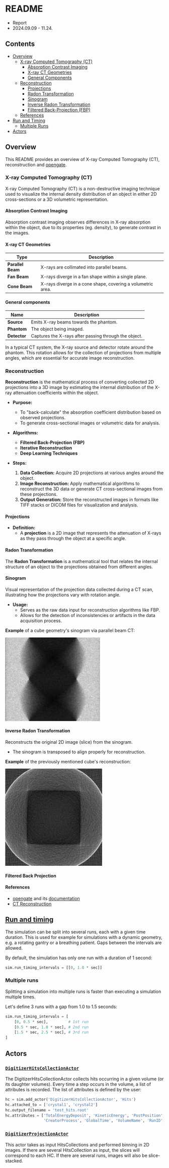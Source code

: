 # README

- Report
- 2024.09.09 - 11.24.

## Contents

- [Overview](#overview)
  - [X-ray Computed Tomography (CT)](#x-ray-computed-tomography-ct)
    - [Absorption Contrast Imaging](#absorption-contrast-imaging)
    - [X-ray CT Geometries](#x-ray-ct-geometries)
    - [General Components](#general-components)
  - [Reconstruction](#reconstruction)
    - [Projections](#projections)
    - [Radon Transformation](#radon-transformation)
    - [Sinogram](#sinogram)
    - [Inverse Radon Transformation](#inverse-radon-transformation)
    - [Filtered Back-Projection (FBP)](#filtered-back-projection)
  - [References](#references)
- [Run and Timing](#run-and-timing)
  - [Multiple Runs](#multiple-runs)
- [Actors](#actors)

## Overview

This README provides an overview of X-ray Computed Tomography (CT), reconstruction and [opengate](https://github.com/OpenGATE/opengate).

### X-ray Computed Tomography (CT)

X-ray Computed Tomography (CT) is a non-destructive imaging technique used to visualize the internal density distribution of an object in either 2D cross-sections or a 3D volumetric representation.

#### Absorption Contrast Imaging

Absorption contrast imaging observes differences in X-ray absorption within the object, due to its properties (eg. density), to generate contrast in the images.

#### X-ray CT Geometries

| Type               | Description                                                 |
|--------------------|-------------------------------------------------------------|
| **Parallel Beam**  | X-rays are collimated into parallel beams.                  |
| **Fan Beam**       | X-rays diverge in a fan shape within a single plane.        |
| **Cone Beam**      | X-rays diverge in a cone shape, covering a volumetric area. |

#### General components

| Name               | Description                                                |
|--------------------|------------------------------------------------------------|
| **Source**         | Emits X-ray beams towards the phantom.                     |
| **Phantom**        | The object being imaged.                                   |
| **Detector**       | Captures the X-rays after passing through the object.      |

In a typical CT system, the X-ray source and detector rotate around the phantom. This rotation allows for the collection of projections from multiple angles, which are essential for accurate image reconstruction. 

### Reconstruction

**Reconstruction** is the mathematical process of converting collected 2D projections into a 3D image by estimating the internal distribution of the X-ray attenuation coefficients within the object.

- **Purpose:**
  - To "back-calculate" the absorption coefficient distribution based on observed projections.
  - To generate cross-sectional images or volumetric data for analysis.

- **Algorithms:**
  - **Filtered Back-Projection (FBP)**
  - **Iterative Reconstruction**
  - **Deep Learning Techniques**

- **Steps:**
  1. **Data Collection:** Acquire 2D projections at various angles around the object.
  2. **Image Reconstruction:** Apply mathematical algorithms to reconstruct the 3D data or generate CT cross-sectional images from these projections.
  3. **Output Generation:** Store the reconstructed images in formats like TIFF stacks or DICOM files for visualization and analysis.

#### Projections

- **Definition:**
  - A **projection** is a 2D image that represents the attenuation of X-rays as they pass through the object at a specific angle.

#### Radon Transformation

The **Radon Transformation** is a mathematical tool that relates the internal structure of an object to the projections obtained from different angles.

#### Sinogram

Visual representation of the projection data collected during a CT scan, illustrating how the projections vary with rotation angle.

- **Usage:**
  - Serves as the raw data input for reconstruction algorithms like FBP.
  - Allows for the detection of inconsistencies or artifacts in the data acquisition process.

**Example** of a cube geometry's sinogram via parallel beam CT:

![Parallel Beam Sinogram Image](parallel_beam/sinogram.png "Title")

#### Inverse Radon Transformation

Reconstructs the original 2D image (slice) from the sinogram.

- The sinogram is transposed to align properly for reconstruction.

**Example** of the previously mentioned cube's reconstruction:

![Parallel Beam Reconstructed Image](parallel_beam/reconstructed_box.png "Title")

#### Filtered Back Projection



#### References

- [opengate](https://github.com/OpenGATE/opengate) and its [documentation](https://opengate-python.readthedocs.io/en/master/)
- [CT Reconstruction](https://rigaku.com/products/imaging-ndt/x-ray-ct/learning/blog/how-does-ct-reconstruction-work)

## [Run and timing](https://opengate-python.readthedocs.io/en/master/user_guide/user_guide_reference_simulation.html#run-and-timing)

The simulation can be split into several runs, each with a given time duration. This is used for example for simulations with a dynamic geometry, e.g. a rotating gantry or a breathing patient. Gaps between the intervals are allowed. 

By default, the simulation has only one run with a duration of 1 second:
```python
sim.run_timing_intervals = [[0, 1.0 * sec]]
```

### Multiple runs

Splitting a simulation into multiple runs is faster than executing a simulation multiple times.

Let's define 3 runs with a gap from 1.0 to 1.5 seconds:
```python
sim.run_timing_intervals = [
    [0, 0.5 * sec],         # 1st run
    [0.5 * sec, 1.0 * sec], # 2nd run
    [1.5 * sec, 2.5 * sec], # 3rd run
]
```

## Actors

### [`DigitizerHitsCollectionActor`](https://opengate-python.readthedocs.io/en/master/user_guide/user_guide_reference_actors.html#digitizerhitscollectionactor)

The DigitizerHitsCollectionActor collects hits occurring in a given volume (or its daughter volumes). Every time a step occurs in the volume, a list of attributes is recorded. The list of attributes is defined by the user:
```python
hc = sim.add_actor('DigitizerHitsCollectionActor', 'Hits')
hc.attached_to = ['crystal1', 'crystal2']
hc.output_filename = 'test_hits.root'
hc.attributes = ['TotalEnergyDeposit', 'KineticEnergy', 'PostPosition',
                 'CreatorProcess', 'GlobalTime', 'VolumeName', 'RunID', 'ThreadID', 'TrackID']
```

### [`DigitizerProjectionActor`](https://opengate-python.readthedocs.io/en/master/user_guide/user_guide_reference_actors.html#opengate.actors.digitizers.DigitizerProjectionActor)

This actor takes as input HitsCollections and performed binning in 2D images. If there are several HitsCollection as input, the slices will correspond to each HC. If there are several runs, images will also be slice-stacked.
